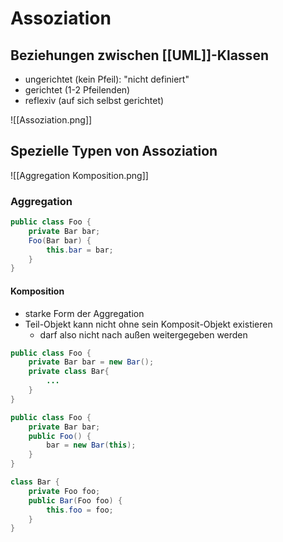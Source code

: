 # Assoziation
## Beziehungen zwischen [[UML]]-Klassen
- ungerichtet (kein Pfeil): "nicht definiert"
- gerichtet (1-2 Pfeilenden)
- reflexiv (auf sich selbst gerichtet)

![[Assoziation.png]]

## Spezielle Typen von Assoziation

![[Aggregation Komposition.png]]

### Aggregation
```java
public class Foo {
	private Bar bar;
	Foo(Bar bar) {
		this.bar = bar;
	}
}
```

#### Komposition
- starke Form der Aggregation
- Teil-Objekt kann nicht ohne sein Komposit-Objekt existieren
	- darf also nicht nach außen weitergegeben werden
```java
public class Foo {
	private Bar bar = new Bar();
	private class Bar{
		...
	}
}
```

```java
public class Foo {
	private Bar bar;
	public Foo() {
		bar = new Bar(this);
	}
}

class Bar {
	private Foo foo;
	public Bar(Foo foo) {
		this.foo = foo;
	}
}
```
